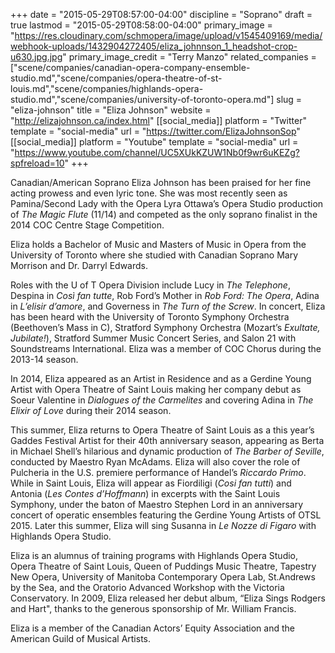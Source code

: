 +++
date = "2015-05-29T08:57:00-04:00"
discipline = "Soprano"
draft = true
lastmod = "2015-05-29T08:58:00-04:00"
primary_image = "https://res.cloudinary.com/schmopera/image/upload/v1545409169/media/webhook-uploads/1432904272405/eliza_johnnson_1_headshot-crop-u630.jpg.jpg"
primary_image_credit = "Terry Manzo"
related_companies = ["scene/companies/canadian-opera-company-ensemble-studio.md","scene/companies/opera-theatre-of-st-louis.md","scene/companies/highlands-opera-studio.md","scene/companies/university-of-toronto-opera.md"]
slug = "eliza-johnson"
title = "Eliza Johnson"
website = "http://elizajohnson.ca/index.html"
[[social_media]]
platform = "Twitter"
template = "social-media"
url = "https://twitter.com/ElizaJohnsonSop"
[[social_media]]
platform = "Youtube"
template = "social-media"
url = "https://www.youtube.com/channel/UC5XUkKZUW1Nb0f9wr6uKEZg?spfreload=10"
+++

Canadian/American Soprano Eliza Johnson has been praised for her fine acting prowess and even lyric tone.  She was most recently seen as Pamina/Second Lady with the Opera Lyra Ottawa’s Opera Studio production of *The Magic Flute* (11/14) and competed as the only soprano finalist in the 2014 COC Centre Stage Competition.
 
Eliza holds a Bachelor of Music and Masters of Music in Opera from the University of Toronto where she studied with Canadian Soprano Mary Morrison and Dr. Darryl Edwards.
 
Roles with the U of T Opera Division include Lucy in *The Telephone*, Despina in *Così fan tutte*, Rob Ford’s Mother in *Rob Ford: The Opera*, Adina in *L’elisir d’amore*, and Governess in *The Turn of the Screw*. In concert, Eliza has been heard with the University of Toronto Symphony Orchestra (Beethoven’s Mass in C), Stratford Symphony Orchestra (Mozart’s *Exultate, Jubilate!*), Stratford Summer Music Concert Series, and Salon 21 with Soundstreams International. Eliza was a member of COC Chorus during the 2013-14 season.
 
In 2014, Eliza appeared as an Artist in Residence and as a Gerdine Young Artist with Opera Theatre of Saint Louis making her company debut as Soeur Valentine in *Dialogues of the Carmelites* and covering Adina in *The Elixir of Love* during their 2014 season.
 
This summer, Eliza returns to Opera Theatre of Saint Louis as a this year’s Gaddes Festival Artist for their 40th anniversary season, appearing as Berta in Michael Shell’s hilarious and dynamic production of *The Barber of Seville*, conducted by Maestro Ryan McAdams.  Eliza will also cover the role of Pulcheria in the U.S. premiere performance of Handel’s *Riccardo Primo*. While in Saint Louis, Eliza will appear as Fiordiligi (*Cosi fan tutti*) and Antonia (*Les Contes d’Hoffmann*) in excerpts with the Saint Louis Symphony, under the baton of Maestro Stephen Lord in an anniversary concert of operatic ensembles featuring the Gerdine Young Artists of OTSL 2015. Later this summer, Eliza will sing Susanna in *Le Nozze di Figaro* with Highlands Opera Studio.
 
Eliza is an alumnus of training programs with Highlands Opera Studio, Opera Theatre of Saint Louis, Queen of Puddings Music Theatre, Tapestry New Opera, University of Manitoba Contemporary Opera Lab, St.Andrews by the Sea, and the Oratorio Advanced Workshop with the Victoria Conservatory.  In 2009, Eliza released her debut album, “Eliza Sings Rodgers and Hart", thanks to the generous sponsorship of Mr. William Francis.
 
Eliza is a member of the Canadian Actors’ Equity Association and the American Guild of Musical Artists.
